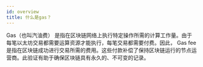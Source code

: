 ```yaml
---
id: overview
title: 什么是gas？
---
```


Gas（也叫汽油费） 是指在区块链网络上执行特定操作所需的计算工作量。由于每笔以太坊交易都需要运算资源才能执行，每笔交易都需要付费。因此， Gas fee是指在区块链成功进行交易所需的费用。这些付款补偿了保持区块链运行的节点运营商。此验证有助于确保区块链具有永久的、不可变的记录。